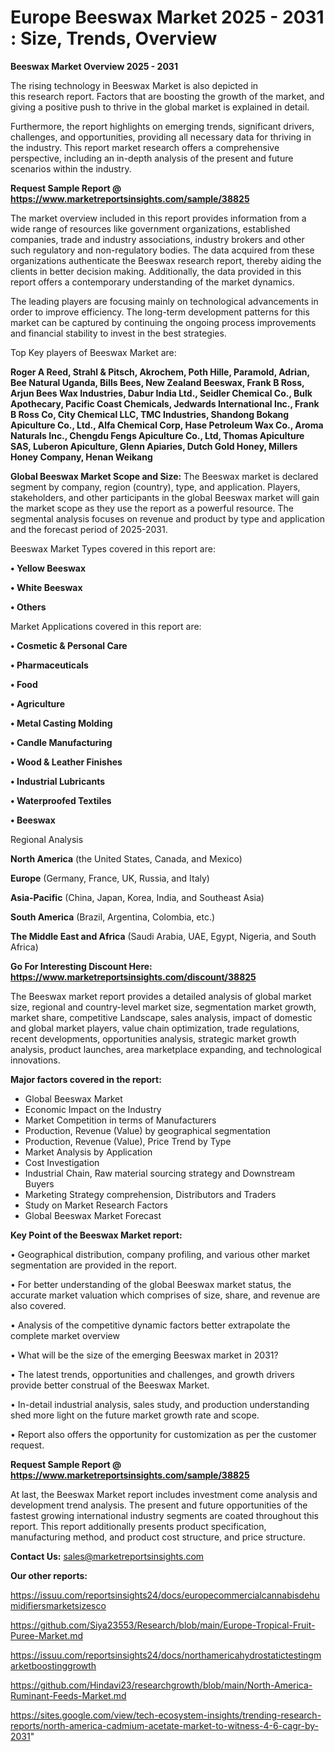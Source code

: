 # Europe Beeswax Market 2025 - 2031 : Size, Trends, Overview

<Strong> Beeswax Market Overview 2025 - 2031</strong>

The rising technology in Beeswax Market is also depicted in this research report. Factors that are boosting the growth of the market, and giving a positive push to thrive in the global market is explained in detail.

Furthermore, the report highlights on emerging trends, significant drivers, challenges, and opportunities, providing all necessary data for thriving in the industry. This report market research offers a comprehensive perspective, including an in-depth analysis of the present and future scenarios within the industry.

<strong>Request Sample Report @ <a href=https://www.marketreportsinsights.com/sample/38825>https://www.marketreportsinsights.com/sample/38825</a></strong>

The market overview included in this report provides information from a wide range of resources like government organizations, established companies, trade and industry associations, industry brokers and other such regulatory and non-regulatory bodies. The data acquired from these organizations authenticate the Beeswax research report, thereby aiding the clients in better decision making. Additionally, the data provided in this report offers a contemporary understanding of the market dynamics.

The leading players are focusing mainly on technological advancements in order to improve efficiency. The long-term development patterns for this market can be captured by continuing the ongoing process improvements and financial stability to invest in the best strategies.

Top Key players of Beeswax Market are:

<strong>Roger A Reed, Strahl & Pitsch, Akrochem, Poth Hille, Paramold, Adrian, Bee Natural Uganda, Bills Bees, New Zealand Beeswax, Frank B Ross, Arjun Bees Wax Industries, Dabur India Ltd., Seidler Chemical Co., Bulk Apothecary, Pacific Coast Chemicals, Jedwards International Inc., Frank B Ross Co, City Chemical LLC, TMC Industries, Shandong Bokang Apiculture Co., Ltd., Alfa Chemical Corp, Hase Petroleum Wax Co., Aroma Naturals Inc., Chengdu Fengs Apiculture Co., Ltd, Thomas Apiculture SAS, Luberon Apiculture, Glenn Apiaries, Dutch Gold Honey, Millers Honey Company, Henan Weikang</strong>

<strong><b>Global Beeswax Market Scope and Size:</b></strong>
The Beeswax market is declared segment by company, region (country), type, and application. Players, stakeholders, and other participants in the global Beeswax market will gain the market scope as they use the report as a powerful resource. The segmental analysis focuses on revenue and product by type and application and the forecast period of 2025-2031.

Beeswax Market Types covered in this report are:

<strong>•  Yellow Beeswax

•  White Beeswax

•  Others</strong>

Market Applications covered in this report are:

<strong>•  Cosmetic & Personal Care

•  Pharmaceuticals

•  Food

•  Agriculture

•  Metal Casting Molding

•  Candle Manufacturing

•  Wood & Leather Finishes

•  Industrial Lubricants

•  Waterproofed Textiles

•  Beeswax</strong> 

Regional Analysis

<strong>North America</strong> (the United States, Canada, and Mexico)

<strong>Europe</strong> (Germany, France, UK, Russia, and Italy)

<strong>Asia-Pacific</strong> (China, Japan, Korea, India, and Southeast Asia)

<strong>South America</strong> (Brazil, Argentina, Colombia, etc.)

<strong>The Middle East and Africa</strong> (Saudi Arabia, UAE, Egypt, Nigeria, and South Africa)

<strong>Go For Interesting Discount Here: <a href=https://www.marketreportsinsights.com/discount/38825>https://www.marketreportsinsights.com/discount/38825</a></strong>

The Beeswax market report provides a detailed analysis of global market size, regional and country-level market size, segmentation market growth, market share, competitive Landscape, sales analysis, impact of domestic and global market players, value chain optimization, trade regulations, recent developments, opportunities analysis, strategic market growth analysis, product launches, area marketplace expanding, and technological innovations.

<strong><b>Major factors covered in the report:</b></strong>
<ul>
  <li>Global Beeswax Market </li>
  <li>Economic Impact on the Industry</li>
  <li>Market Competition in terms of Manufacturers</li>
  <li>Production, Revenue (Value) by geographical segmentation</li>
  <li>Production, Revenue (Value), Price Trend by Type</li>
  <li>Market Analysis by Application</li>
  <li>Cost Investigation</li>
  <li>Industrial Chain, Raw material sourcing strategy and Downstream Buyers</li>
  <li>Marketing Strategy comprehension, Distributors and Traders</li>
  <li>Study on Market Research Factors</li>
  <li>Global Beeswax Market Forecast</li>
</ul>

<strong><b>Key Point of the Beeswax Market report:</b></strong>

• Geographical distribution, company profiling, and various other market segmentation are provided in the report.

• For better understanding of the global Beeswax market status, the accurate market valuation which comprises of size, share, and revenue are also covered.

• Analysis of the competitive dynamic factors better extrapolate the complete market overview

• What will be the size of the emerging Beeswax market in 2031?

• The latest trends, opportunities and challenges, and growth drivers provide better construal of the Beeswax Market.

• In-detail industrial analysis, sales study, and production understanding shed more light on the future market growth rate and scope.

• Report also offers the opportunity for customization as per the customer request.

<strong>Request Sample Report @ <a href=https://www.marketreportsinsights.com/sample/38825>https://www.marketreportsinsights.com/sample/38825</a></strong>

At last, the Beeswax Market report includes investment come analysis and development trend analysis. The present and future opportunities of the fastest growing international industry segments are coated throughout this report. This report additionally presents product specification, manufacturing method, and product cost structure, and price structure.

<strong>Contact Us:</strong>
sales@marketreportsinsights.com

<strong>Our other reports:</strong>

<a href=https://issuu.com/reportsinsights24/docs/europecommercialcannabisdehumidifiersmarketsizesco>https://issuu.com/reportsinsights24/docs/europecommercialcannabisdehumidifiersmarketsizesco</a>

<a href=https://github.com/Siya23553/Research/blob/main/Europe-Tropical-Fruit-Puree-Market.md>https://github.com/Siya23553/Research/blob/main/Europe-Tropical-Fruit-Puree-Market.md</a>

<a href=https://issuu.com/reportsinsights24/docs/northamericahydrostatictestingmarketboostinggrowth>https://issuu.com/reportsinsights24/docs/northamericahydrostatictestingmarketboostinggrowth</a>

<a href=https://github.com/Hindavi23/researchgrowth/blob/main/North-America-Ruminant-Feeds-Market.md>https://github.com/Hindavi23/researchgrowth/blob/main/North-America-Ruminant-Feeds-Market.md</a>

<a href=https://sites.google.com/view/tech-ecosystem-insights/trending-research-reports/north-america-cadmium-acetate-market-to-witness-4-6-cagr-by-2031>https://sites.google.com/view/tech-ecosystem-insights/trending-research-reports/north-america-cadmium-acetate-market-to-witness-4-6-cagr-by-2031</a>"
